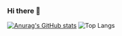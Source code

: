 ### Hi there 👋

<!--
**errijahi/errijahi** is a ✨ _special_ ✨ repository because its `README.md` (this file) appears on your GitHub profile.

Here are some ideas to get you started:

- 🔭 I’m currently working on ...
- 🌱 I’m currently learning ...
- 👯 I’m looking to collaborate on ...
- 🤔 I’m looking for help with ...
- 💬 Ask me about ...
- 📫 How to reach me: ...
- 😄 Pronouns: ...
- ⚡ Fun fact: ...
-->
[![Anurag's GitHub stats](https://github-readme-stats-sage-beta-29.vercel.app/api?username=errijahi)](https://github.com/anuraghazra/github-readme-stats&show_icons=true&theme=radical)
![Top Langs](https://github-readme-stats-sage-beta-29.vercel.app/api/top-langs/?username=errijahi&layout=compact&langs_count=20&show_icons=true&theme=radical)
